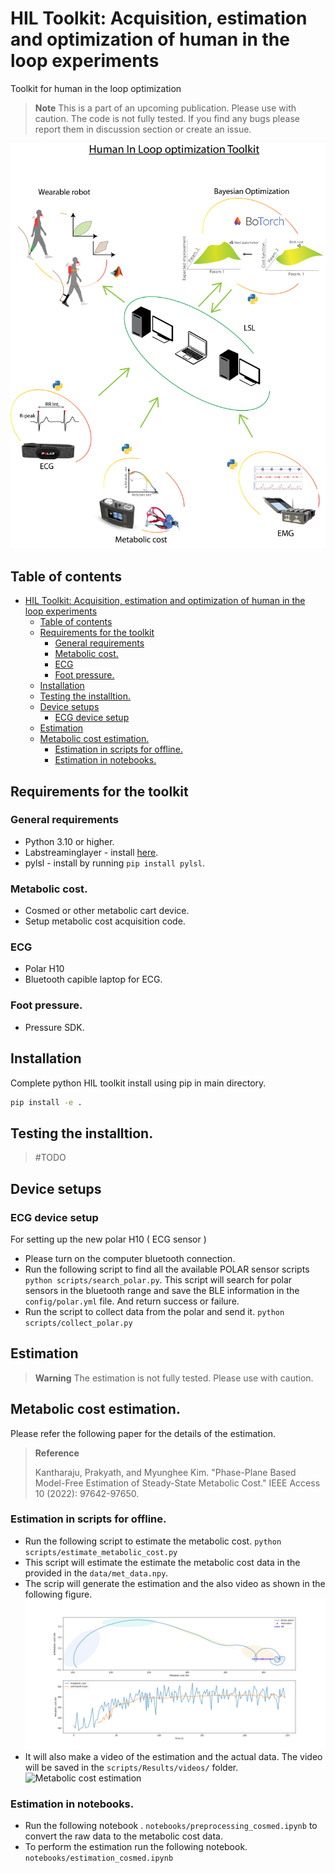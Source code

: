 # HIL Toolkit: Acquisition, estimation and optimization of human in the loop experiments
Toolkit for human in the loop optimization

> **Note**
> This is a part of an upcoming publication. Please use with caution.
> The code is not fully tested. If you find any bugs please report them in discussion section or create an issue.

![](figures\Toolkit_overview.png)

## Table of contents
- [HIL Toolkit: Acquisition, estimation and optimization of human in the loop experiments](#hil-toolkit-acquisition-estimation-and-optimization-of-human-in-the-loop-experiments)
  - [Table of contents](#table-of-contents)
  - [Requirements for the toolkit](#requirements-for-the-toolkit)
    - [General requirements](#general-requirements)
    - [Metabolic cost.](#metabolic-cost)
    - [ECG](#ecg)
    - [Foot pressure.](#foot-pressure)
  - [Installation](#installation)
  - [Testing the installtion.](#testing-the-installtion)
  - [Device setups](#device-setups)
    - [ECG device setup](#ecg-device-setup)
  - [Estimation](#estimation)
  - [Metabolic cost estimation.](#metabolic-cost-estimation)
    - [Estimation in scripts for offline.](#estimation-in-scripts-for-offline)
    - [Estimation in notebooks.](#estimation-in-notebooks)


## Requirements for the toolkit

### General requirements
- Python 3.10 or higher.
- Labstreaminglayer - install [here](https://github.com/sccn/liblsl/releases). 
- pylsl - install by running `pip install pylsl`.

### Metabolic cost.
- Cosmed or other metabolic cart device.
- Setup metabolic cost acquisition code.

### ECG
- Polar H10
- Bluetooth capible laptop for ECG.

### Foot pressure.
- Pressure SDK.


## Installation
Complete python HIL toolkit install using pip in main directory.
```bash
pip install -e .
```

## Testing the installtion.
>#TODO

## Device setups
### ECG device setup
For setting up the new polar H10 ( ECG sensor )
- Please turn on the computer bluetooth connection.
- Run the following script to find all the available POLAR sensor scripts `python scripts/search_polar.py`. This script will search for polar sensors in the bluetooth range and save the BLE information in the `config/polar.yml` file. And return success or failure.
- Run the script to collect data from the polar and send it. `python scripts/collect_polar.py`


## Estimation

> **Warning**
> The estimation is not fully tested. Please use with caution.

## Metabolic cost estimation.

Please refer the following paper for the details of the estimation. 
> **Reference**
> 
> Kantharaju, Prakyath, and Myunghee Kim. "Phase-Plane Based Model-Free Estimation of Steady-State Metabolic Cost." IEEE Access 10 (2022): 97642-97650.
### Estimation in scripts for offline.
- Run the following script to estimate the metabolic cost. `python scripts/estimate_metabolic_cost.py`
- This script will estimate the estimate the metabolic cost data in the provided in the `data/met_data.npy`.
- The scrip will generate the estimation and the also video as shown in the following figure.
![Metabolic cost estimation](scripts/Results/figures/metabolic_cost_estimation.png)
- It will also make a video of the estimation and the actual data. The video will be saved in the `scripts/Results/videos/` folder.
![Metabolic cost estimation](scripts/Results/videos/metabolic_cost_estimation.gif)

### Estimation in notebooks.
- Run the following notebook . `notebooks/preprocessing_cosmed.ipynb` to convert the raw data to the metabolic cost data.
- To perform the estimation run the following notebook. `notebooks/estimation_cosmed.ipynb`